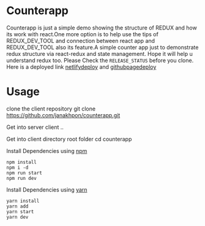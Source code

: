 # Counterapp
  Counterapp is just a simple demo showing the structure of REDUX and how its work with react.One more option is to help use the tips of REDUX_DEV_TOOL and connection between react app and REDUX_DEV_TOOL also its feature.A simple counter app just to demonstrate redux structure via react-redux and state management. Hope it will help u understand redux too. Please Check the `RELEASE_STATUS` before you clone. Here is a deployed link [netlifydeploy](https://janakhponcounterapp.netlify.com/) and [githubpagedeploy](https://janakhpon.github.io/counterapp/)

# Usage
clone the client repository
    git clone https://github.com/janakhpon/counterapp.git

Get into server client ..


Get into client directory root folder
    cd counterapp

Install Dependencies using [npm](https://www.npmjs.com/)

    npm install
    npm i -d
    npm run start
    npm run dev

Install Dependencies using [yarn](https://yarnpkg.com/en/)

    yarn install
    yarn add
    yarn start
    yarn dev



